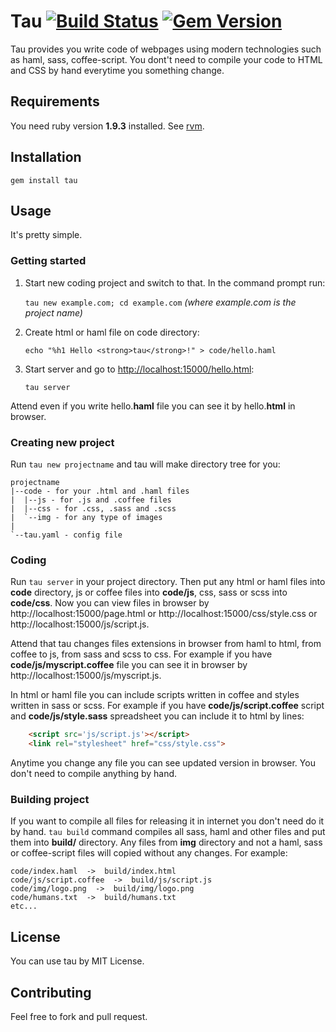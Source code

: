 Tau [![Build Status](https://secure.travis-ci.org/Proghat/tau.png?branch=master)](http://travis-ci.org/Proghat/tau) [![Gem Version](https://badge.fury.io/rb/tau.png)](http://badge.fury.io/rb/tau)
===

Tau provides you write code of webpages using modern technologies such as
haml, sass, coffee-script. You dont't need to compile your code to HTML and
CSS by hand everytime you something change.

Requirements
------------

You need ruby version **1.9.3** installed. See [rvm](https://rvm.io/).


Installation
------------

    gem install tau

Usage
-----

It's pretty simple.

### Getting started

1. Start new coding project and switch to that. In the command prompt run:

    `tau new example.com; cd example.com` *(where example.com is the project name)*

2. Create html or haml file on code directory:

    `echo "%h1 Hello <strong>tau</strong>!" > code/hello.haml`

3. Start server and go to [http://localhost:15000/hello.html](http://localhost:15000/hello.html):

    `tau server`

Attend even if you write hello.**haml** file you can see it by hello.**html**
in browser.

### Creating new project

Run `tau new projectname` and tau will make directory tree for you:

    projectname
    |--code - for your .html and .haml files
    |  |--js - for .js and .coffee files
    |  |--css - for .css, .sass and .scss
    |  `--img - for any type of images
    |
    `--tau.yaml - config file

### Coding

Run `tau server` in your project directory. Then put any html or haml files
into **code** directory, js or coffee files into **code/js**, css, sass or
scss into **code/css**. Now you can view files in browser by
http://localhost:15000/page.html or http://localhost:15000/css/style.css or
http://localhost:15000/js/script.js.

Attend that tau changes files extensions in browser from haml to html, from
coffee to js, from sass and scss to css. For example if you have
**code/js/myscript.coffee** file you can see it in browser by
http://localhost:15000/js/myscript.js.

In html or haml file you can include scripts written in coffee and styles
written in sass or scss. For example if you have **code/js/script.coffee**
script and **code/js/style.sass** spreadsheet you can include it to html by
lines:
```html
    <script src='js/script.js'></script>
    <link rel="stylesheet" href="css/style.css">
```
Anytime you change any file you can see updated version in browser. You don't
need to compile anything by hand.

### Building project

If you want to compile all files for releasing it in internet you don't need do
it by hand. `tau build` command compiles all sass, haml and other files and put
them into **build/** directory. Any files from **img** directory and not a haml, sass
or coffee-script files will copied without any changes. For example:
```
code/index.haml  ->  build/index.html
code/js/script.coffee  ->  build/js/script.js
code/img/logo.png  ->  build/img/logo.png
code/humans.txt  ->  build/humans.txt
etc...
```

License
-------

You can use tau by MIT License.

Contributing
------------

Feel free to fork and pull request.
